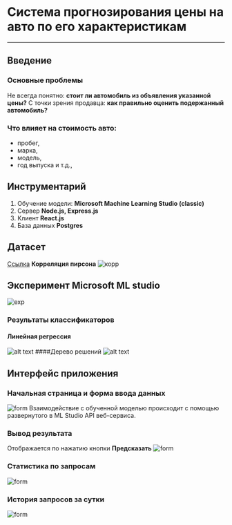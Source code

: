 # Система прогнозирования цены на авто по его характеристикам
____
## Введение
### Основные проблемы
Не всегда понятно: **стоит ли автомобиль из объявления указанной цены?**
С точки зрения продавца: **как правильно оценить подержанный автомобиль?**

### Что влияет на стоимость авто:
+ пробег, 
+ марка, 
+ модель, 
+ год выпуска и т.д.,

## Инструментарий
1. Обучение модели: **Microsoft Machine Learning Studio (classic)**
2. Сервер **Node.js, Express.js**
3. Клиент **React.js**
4. База данных **Postgres**

## Датасет
[Ссылка](https://www.kaggle.com/kukuroo3/used-car-price-dataset-competition-format?select=X_train.csv)
**Корреляция пирсона**
![корр](https://live.staticflickr.com/65535/51772981829_9283ece525_c.jpg)

## Эксперимент Microsoft ML studio
![exp](https://live.staticflickr.com/65535/51773227635_5e261c6d85_z.jpg)
### Результаты классификаторов
#### Линейная регрессия
![alt text](https://live.staticflickr.com/65535/51772342751_616875116d_n.jpg)
####Дерево решений
![alt text](https://live.staticflickr.com/65535/51772584768_288dc8d6cc_m.jpg)

## Интерфейс приложения

### Начальная страница и форма ввода данных
![form](https://live.staticflickr.com/65535/51771484827_0f41f7b73f_b.jpg)
Взаимодействие с обученной моделью происходит с помощью развернутого в ML Studio API веб-сервиса.

### Вывод результата
Отображается по нажатию кнопки **Предсказать**
![form](https://live.staticflickr.com/65535/51773191710_539584bbb5_b.jpg)

### Статистика по запросам
![form](https://live.staticflickr.com/65535/51772307611_db14859ea0.jpg)

### История запросов за сутки
![form](https://live.staticflickr.com/65535/51773244870_ccde4a8dc9_w.jpg)
